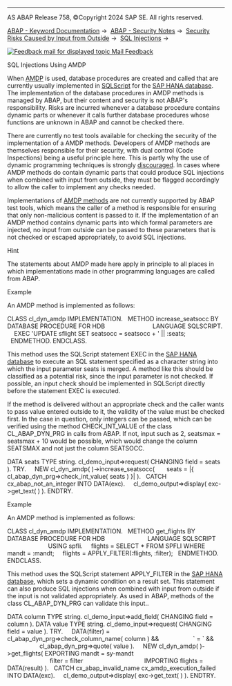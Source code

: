   

* * *

AS ABAP Release 758, ©Copyright 2024 SAP SE. All rights reserved.

[ABAP - Keyword Documentation](https://help.sap.com/doc/abapdocu_latest_index_htm/latest/en-US/abenabap.htm) →  [ABAP - Security Notes](https://help.sap.com/doc/abapdocu_latest_index_htm/latest/en-US/abenabap_security.htm) →  [Security Risks Caused by Input from Outside](https://help.sap.com/doc/abapdocu_latest_index_htm/latest/en-US/abendynamic_programming_scrty.htm) →  [SQL Injections](https://help.sap.com/doc/abapdocu_latest_index_htm/latest/en-US/abensql_injections_scrty.htm) → 

 [![](Mail.gif?object=Mail.gif "Feedback mail for displayed topic") Mail Feedback](mailto:f1_help@sap.com?subject=Feedback%20on%20ABAP%20Documentation&body=Document:%20SQL%20Injections%20Using%20AMDP%2C%20ABENSQL_INJ_AMDP_SCRTY%2C%20758%0D%0A%0D%0AError:%0D%0A%0D%0A%0D%0A%0D%0ASuggestion%20for%20improvement:)

SQL Injections Using AMDP

When [AMDP](https://help.sap.com/doc/abapdocu_latest_index_htm/latest/en-US/abenamdp_glosry.htm "Glossary Entry") is used, database procedures are created and called that are currently usually implemented in [SQLScript](https://help.sap.com/doc/abapdocu_latest_index_htm/latest/en-US/abensql_script_glosry.htm "Glossary Entry") for the [SAP HANA database](https://help.sap.com/doc/abapdocu_latest_index_htm/latest/en-US/abenhana_database_glosry.htm "Glossary Entry"). The implementation of the database procedures in AMDP methods is managed by ABAP, but their content and security is not ABAP's responsibility. Risks are incurred whenever a database procedure contains dynamic parts or whenever it calls further database procedures whose functions are unknown in ABAP and cannot be checked there.

There are currently no test tools available for checking the security of the implementation of a AMDP methods. Developers of AMDP methods are themselves responsible for their security, with dual control (Code Inspections) being a useful principle here. This is partly why the use of dynamic programming techniques is strongly [discouraged](https://help.sap.com/doc/abapdocu_latest_index_htm/latest/en-US/abenamdp.htm). In cases where AMDP methods do contain dynamic parts that could produce SQL injections when combined with input from outside, they must be flagged accordingly to allow the caller to implement any checks needed.

Implementations of [AMDP methods](https://help.sap.com/doc/abapdocu_latest_index_htm/latest/en-US/abenamdp_method_glosry.htm "Glossary Entry") are not currently supported by ABAP test tools, which means the caller of a method is responsible for ensuring that only non-malicious content is passed to it. If the implementation of an AMDP method contains dynamic parts into which formal parameters are injected, no input from outside can be passed to these parameters that is not checked or escaped appropriately, to avoid SQL injections.

Hint

The statements about AMDP made here apply in principle to all places in which implementations made in other programming languages are called from ABAP.

Example

An AMDP method is implemented as follows:

CLASS cl\_dyn\_amdp IMPLEMENTATION.
  METHOD increase\_seatsocc BY DATABASE PROCEDURE FOR HDB
                           LANGUAGE SQLSCRIPT.
    EXEC 'UPDATE sflight SET seatsocc = seatsocc + ' || :seats;
  ENDMETHOD.
ENDCLASS.

This method uses the SQLScript statement EXEC in the [SAP HANA database](https://help.sap.com/doc/abapdocu_latest_index_htm/latest/en-US/abenhana_database_glosry.htm "Glossary Entry") to execute an SQL statement specified as a character string into which the input parameter seats is merged. A method like this should be classified as a potential risk, since the input parameter is not checked. If possible, an input check should be implemented in SQLScript directly before the statement EXEC is executed.

If the method is delivered without an appropriate check and the caller wants to pass value entered outside to it, the validity of the value must be checked first. In the case in question, only integers can be passed, which can be verified using the method CHECK\_INT\_VALUE of the class CL\_ABAP\_DYN\_PRG in calls from ABAP. If not, input such as 2, seatsmax = seatsmax + 10 would be possible, which would change the column SEATSMAX and not just the column SEATSOCC.

DATA seats TYPE string.
cl\_demo\_input=>request( CHANGING field = seats ).
TRY.
    NEW cl\_dyn\_amdp( )->increase\_seatsocc(
      seats = |{ cl\_abap\_dyn\_prg=>check\_int\_value( seats ) }| ).
  CATCH cx\_abap\_not\_an\_integer INTO DATA(exc).
    cl\_demo\_output=>display( exc->get\_text( ) ).
ENDTRY.

Example

An AMDP method is implemented as follows:

CLASS cl\_dyn\_amdp IMPLEMENTATION.
  METHOD get\_flights BY DATABASE PROCEDURE FOR HDB
                        LANGUAGE SQLSCRIPT
                        USING spfli.
    flights = SELECT \* FROM SPFLI WHERE mandt = :mandt;
    flights = APPLY\_FILTER(:flights, :filter);
  ENDMETHOD.
ENDCLASS.

This method uses the SQLScript statement APPLY\_FILTER in the [SAP HANA database](https://help.sap.com/doc/abapdocu_latest_index_htm/latest/en-US/abenhana_database_glosry.htm "Glossary Entry"), which sets a dynamic condition on a result set. This statement can also produce SQL injections when combined with input from outside if the input is not validated appropriately. As used in ABAP, methods of the class CL\_ABAP\_DYN\_PRG can validate this input..

DATA column TYPE string.
cl\_demo\_input=>add\_field( CHANGING field = column ).
DATA value TYPE string.
cl\_demo\_input=>request( CHANGING field = value ).
TRY.
    DATA(filter) = cl\_abap\_dyn\_prg=>check\_column\_name( column ) &&
                   \` = \` &&
                   cl\_abap\_dyn\_prg=>quote( value ).
    NEW cl\_dyn\_amdp( )->get\_flights( EXPORTING mandt = sy-mandt
                                              filter = filter
                                   IMPORTING flights = DATA(result) ).
  CATCH cx\_abap\_invalid\_name cx\_amdp\_execution\_failed INTO DATA(exc).
    cl\_demo\_output=>display( exc->get\_text( ) ).
ENDTRY.